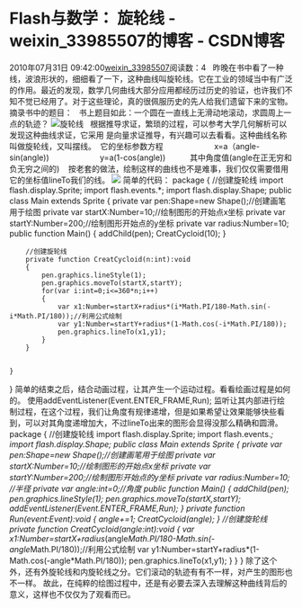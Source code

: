 # Flash与数学： 旋轮线 - weixin_33985507的博客 - CSDN博客
2010年07月31日 09:42:00[weixin_33985507](https://me.csdn.net/weixin_33985507)阅读数：4
  昨晚在书中看了一种线，波浪形状的，细细看了一下，这种曲线叫旋轮线。它在工业的领域当中有广泛的作用。最近的发现，数学几何曲线大部分应用都经历过历史的验证，也许我们不知不觉已经用了。对于这些理论，真的很佩服历史的先人给我们遗留下来的宝物。
摘录书中的题目： 
 书上题目如此：一个圆在一直线上无滑动地滚动，求圆周上一点的轨迹？
![旋轮线](http://hi.csdn.net/attachment/201007/31/0_1280541440bQjb.gif)
  根据推导求证，繁琐的过程，可以参考大学几何解析可以发现这种曲线求证，它采用 是向量求证推导，有兴趣可以去看看。这种曲线名称叫做旋轮线，又叫摆线。
 它的坐标参数方程
                      x=a（angle-sin(angle))
                      y=a(1-cos(angle))           其中角度值(angle在正无穷和负无穷之间的)
   按老套的做法，绘制这样的曲线也不是难事，我们仅仅需要借用它的坐标值lineTo我们的线。
![](http://hi.csdn.net/attachment/201007/31/0_1280539684O9RX.gif)
简单的代码：
package
{
	 //创建旋轮线
	import flash.display.Sprite;
	import flash.events.*;
	import flash.display.Shape;
	public class Main extends Sprite
	{
		private var pen:Shape=new Shape();//创建画笔用于绘图
		private var startX:Number=10;//绘制图形的开始点x坐标
		private var startY:Number=200;//绘制图形开始点的y坐标
		private var radius:Number=10;
		public function Main()
		{
			addChild(pen);
			CreatCycloid(10);
		}
		
		//创建旋轮线
		private function CreatCycloid(n:int):void
		{
			pen.graphics.lineStyle(1);
			pen.graphics.moveTo(startX,startY);
			for(var i:int=0;i<=360*n;i++)
			{
				var x1:Number=startX+radius*(i*Math.PI/180-Math.sin(-i*Math.PI/180));//利用公式绘制
				var y1:Number=startY+radius*(1-Math.cos(-i*Math.PI/180));
				pen.graphics.lineTo(x1,y1);			
			}
		}
		
		
	}
	
	
}
简单的结束之后，结合动画过程，让其产生一个运动过程。看看绘画过程是如何的。
使用addEventListener(Event.ENTER_FRAME,Run); 监听让其内部进行绘制过程，在这个过程，我们让角度有规律递增，但是如果希望让效果能够快些看到，可以对其角度递增加大，不过lineTo出来的图形会显得没那么精确和圆滑。
package 
{
	//创建旋轮线
	import flash.display.Sprite;
	import flash.events.*;
	import flash.display.Shape;
	public class Main extends Sprite
	{
		private var pen:Shape=new Shape();//创建画笔用于绘图
		private var startX:Number=10;//绘制图形的开始点x坐标
		private var startY:Number=200;//绘制图形开始点的y坐标
		private var radius:Number=10; //半径
		private var angle:int=0;//角度
		public function Main()
		{
			addChild(pen);
			pen.graphics.lineStyle(1);
			pen.graphics.moveTo(startX,startY);
			addEventListener(Event.ENTER_FRAME,Run);
		}
		private function Run(event:Event):void
		{
			angle+=1;
			CreatCycloid(angle);
		}
		//创建旋轮线
		private function CreatCycloid(angle:int):void
		{
			var x1:Number=startX+radius*(angle*Math.PI/180-Math.sin(-angle*Math.PI/180));//利用公式绘制
			var y1:Number=startY+radius*(1-Math.cos(-angle*Math.PI/180));
			pen.graphics.lineTo(x1,y1);
		}
	}
}
除了这个外，还有外旋轮线和内旋轮线之分。它们滚动的轨迹有有不一样，对产生的图形也不一样。
故此，在纯粹的绘图过程中，还是有必要去深入去理解这种曲线背后的意义，这样也不仅仅为了观看而已。
